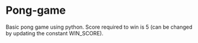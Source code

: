 # Pong-game
Basic pong game using python.
Score required to win is 5 (can be changed by updating the constant WIN_SCORE).
